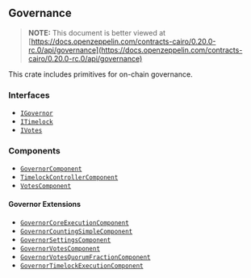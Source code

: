 ## Governance

> **NOTE:** This document is better viewed at [https://docs.openzeppelin.com/contracts-cairo/0.20.0-rc.0/api/governance](https://docs.openzeppelin.com/contracts-cairo/0.20.0-rc.0/api/governance)

This crate includes primitives for on-chain governance.

### Interfaces

- [`IGovernor`](https://docs.openzeppelin.com/contracts-cairo/0.20.0-rc.0/api/governance#IGovernor)
- [`ITimelock`](https://docs.openzeppelin.com/contracts-cairo/0.20.0-rc.0/api/governance#ITimelock)
- [`IVotes`](https://docs.openzeppelin.com/contracts-cairo/0.20.0-rc.0/api/governance#IVotes)

### Components

- [`GovernorComponent`](https://docs.openzeppelin.com/contracts-cairo/0.20.0-rc.0/api/governance#GovernorComponent)
- [`TimelockControllerComponent`](https://docs.openzeppelin.com/contracts-cairo/0.20.0-rc.0/api/governance#TimelockControllerComponent)
- [`VotesComponent`](https://docs.openzeppelin.com/contracts-cairo/0.20.0-rc.0/api/governance#VotesComponent)

#### Governor Extensions

- [`GovernorCoreExecutionComponent`](https://docs.openzeppelin.com/contracts-cairo/0.20.0-rc.0/api/governance#GovernorCoreExecutionComponent)
- [`GovernorCountingSimpleComponent`](https://docs.openzeppelin.com/contracts-cairo/0.20.0-rc.0/api/governance#GovernorCountingSimpleComponent)
- [`GovernorSettingsComponent`](https://docs.openzeppelin.com/contracts-cairo/0.20.0-rc.0/api/governance#GovernorSettingsComponent)
- [`GovernorVotesComponent`](https://docs.openzeppelin.com/contracts-cairo/0.20.0-rc.0/api/governance#GovernorVotesComponent)
- [`GovernorVotesQuorumFractionComponent`](https://docs.openzeppelin.com/contracts-cairo/0.20.0-rc.0/api/governance#GovernorVotesQuorumFractionComponent)
- [`GovernorTimelockExecutionComponent`](https://docs.openzeppelin.com/contracts-cairo/0.20.0-rc.0/api/governance#GovernorTimelockExecutionComponent)